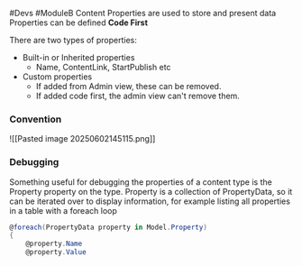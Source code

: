 #Devs #ModuleB 
Content Properties are used to store and present data
Properties can be defined **Code First**

There are two types of properties:
- Built-in or Inherited properties
	- Name, ContentLink, StartPublish etc
- Custom properties
	- If added from Admin view, these can be removed.
	- If added code first, the admin view can't remove them.

### Convention
![[Pasted image 20250602145115.png]]

### Debugging
Something useful for debugging the properties of a content type is the Property property on the type.
Property is a collection of PropertyData, so it can be iterated over to display information, for example listing all properties in a table with a foreach loop
```c#
@foreach(PropertyData property in Model.Property) 
{
	@property.Name
	@property.Value
```
